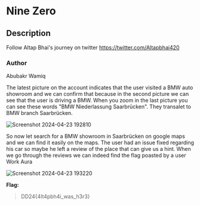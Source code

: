 # Nine Zero

## Description
Follow Altap Bhai's journey on twitter https://twitter.com/Altapbhai420

### Author 
Abubakr Wamiq


The latest picture on the account indicates that the user visited a BMW auto showroom and we can confirm that because in the second picture we can see that the user is driving a BMW. When you zoom in the last picture you can see these words "BMW Niederlassung Saarbrücken". They transalet to BMW branch Saarbrücken.


![Screenshot 2024-04-23 192810](https://github.com/0xZainRaza/DevDay24-CTF-Writeups/assets/121969132/f7ab8d8c-1ca6-4488-8ddf-c3a7d72bdb93)


So now let search for a BMW showroom in Saarbrücken on google maps and we can find it easily on the maps. The user had an issue fixed regarding his car so maybe he left a review of the place that can give us a hint. When we go through the reviews we can indeed find the flag poasted by a user Work Aura


![Screenshot 2024-04-23 193220](https://github.com/0xZainRaza/DevDay24-CTF-Writeups/assets/121969132/b9e7d5b2-662b-4b1a-a799-1404462977bf)




**Flag:**
> DD24{4lt4pbh4i_was_h3r3}
